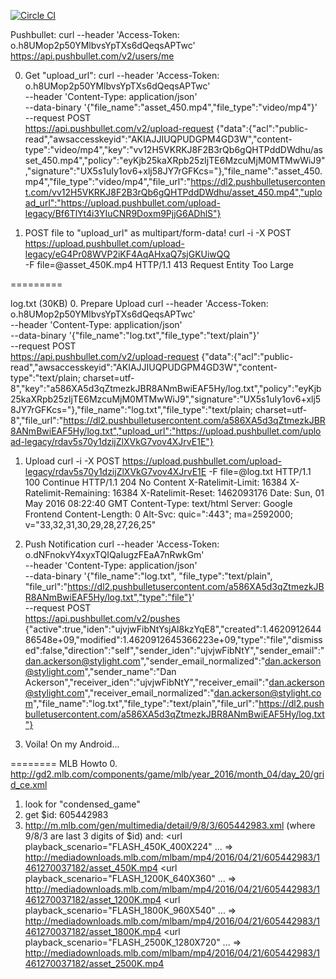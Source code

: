 [![Circle CI](https://circleci.com/gh/danackerson/mlb-pushbullet.svg?style=shield&circle-token=3ad6694a5592b15aef77eeb7051a7b6c61d1c56f)](https://circleci.com/gh/danackerson/mlb-pushbullet)

Pushbullet: 
curl --header 'Access-Token: o.h8UMop2p50YMlbvsYpTXs6dQeqsAPTwc' https://api.pushbullet.com/v2/users/me

0. Get "upload_url":
curl --header 'Access-Token: o.h8UMop2p50YMlbvsYpTXs6dQeqsAPTwc' \
     --header 'Content-Type: application/json' \
     --data-binary '{"file_name":"asset_450.mp4","file_type":"video/mp4"}' \
     --request POST \
     https://api.pushbullet.com/v2/upload-request
{"data":{"acl":"public-read","awsaccesskeyid":"AKIAJJIUQPUDGPM4GD3W","content-type":"video/mp4","key":"vv12H5VKRKJ8F2B3rQb6gQHTPddDWdhu/asset_450.mp4","policy":"eyKjb25kaXRpb25zIjTE6MzcuMjM0MTMwWiJ9","signature":"UX5s1uIy1ov6+xlj58JY7rGFKcs="},"file_name":"asset_450.mp4","file_type":"video/mp4","file_url":"https://dl2.pushbulletusercontent.com/vv12H5VKRKJ8F2B3rQb6gQHTPddDWdhu/asset_450.mp4","upload_url":"https://upload.pushbullet.com/upload-legacy/Bf6TlYt4i3YIuCNR9Doxm9PjjG6ADhlS"}

1. POST file to "upload_url" as multipart/form-data!
curl -i -X POST https://upload.pushbullet.com/upload-legacy/eG4Pr08WVP2iKF4AqAHxaQ7sjGKUiwQQ \
  -F file=@asset_450K.mp4
  HTTP/1.1 413 Request Entity Too Large

  =========

log.txt (30KB)
0. Prepare Upload
curl --header 'Access-Token: o.h8UMop2p50YMlbvsYpTXs6dQeqsAPTwc' \
   --header 'Content-Type: application/json' \
   --data-binary '{"file_name":"log.txt","file_type":"text/plain"}' \
   --request POST \
   https://api.pushbullet.com/v2/upload-request
{"data":{"acl":"public-read","awsaccesskeyid":"AKIAJJIUQPUDGPM4GD3W","content-type":"text/plain; charset=utf-8","key":"a586XA5d3qZtmezkJBR8ANmBwiEAF5Hy/log.txt","policy":"eyKjb25kaXRpb25zIjTE6MzcuMjM0MTMwWiJ9","signature":"UX5s1uIy1ov6+xlj58JY7rGFKcs="},"file_name":"log.txt","file_type":"text/plain; charset=utf-8","file_url":"https://dl2.pushbulletusercontent.com/a586XA5d3qZtmezkJBR8ANmBwiEAF5Hy/log.txt","upload_url":"https://upload.pushbullet.com/upload-legacy/rdav5s70y1dzijZlXVkG7vov4XJrvE1E"}

1. Upload
curl -i -X POST https://upload.pushbullet.com/upload-legacy/rdav5s70y1dzijZlXVkG7vov4XJrvE1E -F file=@log.txt
HTTP/1.1 100 Continue
HTTP/1.1 204 No Content
X-Ratelimit-Limit: 16384
X-Ratelimit-Remaining: 16384
X-Ratelimit-Reset: 1462093176
Date: Sun, 01 May 2016 08:22:40 GMT
Content-Type: text/html
Server: Google Frontend
Content-Length: 0
Alt-Svc: quic=":443"; ma=2592000; v="33,32,31,30,29,28,27,26,25"

2. Push Notification
curl --header 'Access-Token: o.dNFnokvY4xyxTQIQaIugzFEaA7nRwkGm' \
     --header 'Content-Type: application/json' \
     --data-binary '{"file_name":"log.txt", "file_type":"text/plain", "file_url":"https://dl2.pushbulletusercontent.com/a586XA5d3qZtmezkJBR8ANmBwiEAF5Hy/log.txt","type":"file"}' \
     --request POST \
     https://api.pushbullet.com/v2/pushes
{"active":true,"iden":"ujvjwFibNtYsjAl8kzYqE8","created":1.462091264486548e+09,"modified":1.4620912645366223e+09,"type":"file","dismissed":false,"direction":"self","sender_iden":"ujvjwFibNtY","sender_email":"dan.ackerson@stylight.com","sender_email_normalized":"dan.ackerson@stylight.com","sender_name":"Dan Ackerson","receiver_iden":"ujvjwFibNtY","receiver_email":"dan.ackerson@stylight.com","receiver_email_normalized":"dan.ackerson@stylight.com","file_name":"log.txt","file_type":"text/plain","file_url":"https://dl2.pushbulletusercontent.com/a586XA5d3qZtmezkJBR8ANmBwiEAF5Hy/log.txt"}

3. Voila! On my Android...

========
MLB Howto
0. http://gd2.mlb.com/components/game/mlb/year_2016/month_04/day_20/grid_ce.xml
1. look for "condensed_game"
2. get $id: 605442983
3. http://m.mlb.com/gen/multimedia/detail/9/8/3/605442983.xml (where 9/8/3 are last 3 digits of $id)
and:
<url playback_scenario="FLASH_450K_400X224" ... =>
http://mediadownloads.mlb.com/mlbam/mp4/2016/04/21/605442983/1461270037182/asset_450K.mp4
<url playback_scenario="FLASH_1200K_640X360" ... =>
http://mediadownloads.mlb.com/mlbam/mp4/2016/04/21/605442983/1461270037182/asset_1200K.mp4
<url playback_scenario="FLASH_1800K_960X540" ... =>
http://mediadownloads.mlb.com/mlbam/mp4/2016/04/21/605442983/1461270037182/asset_1800K.mp4
<url playback_scenario="FLASH_2500K_1280X720" ... =>
http://mediadownloads.mlb.com/mlbam/mp4/2016/04/21/605442983/1461270037182/asset_2500K.mp4
